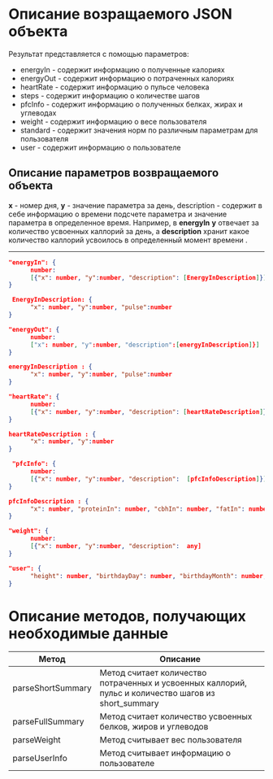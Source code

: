# Описание возращаемого JSON объекта

Результат представляется с помощью параметров:

- energyIn - содержит информацию о полученные калориях
- energyOut - содержит информацию о потраченных калориях
- heartRate - содержит информацию о пульсе человека
- steps - содержит информацию о количестве шагов
- pfcInfo - содержит информацию о полученных белках, жирах и углеводах
- weight - содержит информацию о весе пользователя
- standard - содержит значения норм по различным параметрам для пользователя
- user - содержит информацию о пользователе


## Описание параметров возвращаемого объекта
**x**  - номер дня, **y** - значение параметра за день, description -  содержит в себе информацию о времени подсчете параметра и значение параметра в определенное время. Например, в **energyIn** **y** отвечает за количество усвоенных каллорий за день, а **description** хранит какое количество каллорий усвоилось в определенный момент времени .
_____
```json
"energyIn": {
      number:
      [{"x": number, "y":number, "description": [EnergyInDescription]}]
}
```
```json
 EnergyInDescription: {
      "x": number, "y":number, "pulse":number
}
```
```json
"energyOut": {
      number:
      ["x": number, "y":number, "description":[energyInDescription]}]
}
```
```json
energyInDescription : {
      "x": number, "y":number, "pulse":number
}
```
```json
"heartRate": {
      number:
      [{"x": number, "y":number, "description": [heartRateDescription]}]
}
```
```json
heartRateDescription : {
      "x": number, "y":number
}
```
```json
 "pfcInfo": {
      number:
      [{"x": number, "y":number, "description":  [pfcInfoDescription]}]
}
```
```json
pfcInfoDescription : {
      "x": number, "proteinIn": number, "cbhIn": number, "fatIn": number
}
```
```json
"weight": {
      number:
      [{"x": number, "y":number, "description":  any]
}
```
```json
"user": {
      "height": number, "birthdayDay": number, "birthdayMonth": number, "birthdayYear": number,  "stepLenght": number, "sex": bool
}
```


# Описание методов, получающих необходимые данные
| Метод | Описание |  
| ------ | ------ |
|parseShortSummary| Метод считает количество потраченных и усвоенных каллорий, пульс и количество шагов из short_summary |
| parseFullSummary| Метод считает количество усвоенных белков, жиров и углеводов |
| parseWeight | Метод считывает вес пользователя |
| parseUserInfo | Метод считывает информацию о пользователе |
